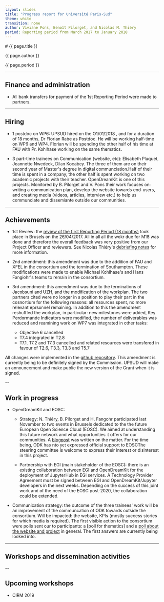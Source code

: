 ```yaml
---
layout: slides
title: "Progress report for Université Paris-Sud"
theme: white
transition: none
author: Viviane Pons, Benoît Pilorget, and Nicolas M. Thiéry
period: Reporting period from March 2017 to January 2018
---
```


<section data-markdown data-separator="^---\n" data-separator-vertical="^--\n">
# {{ page.title }}

{{ page.author }}

{{ page.period }}

---
## Finance and administration

- All bank transfers for payment of the 1st Reporting Period were made to partners.



---

## Hiring

- 1 postdoc on WP6: UPSUD hired on the O1/01/2018 , and for a duration of 18 months, Dr Florian Rabe as Postdoc. He will be working half-time on WP6 and WP4. Florian will be spending the other half of his time at FAU with Pr. Kohlhase working on the same thematics.

- 3 part-time trainees on Communication (website, etc): Elisabeth Pluquet, Jeannette Nwedeck, Dilan Kocabey. The three of them are on their second year of Master's degree in digital communciation.Half of their time is spent in a company, the other half is spent working on two academic projects with their teacher. OpenDreamKit is one of this projects. Monitored by B. Pilorget and V. Pons their work focuses on: writing a communication plan, develop the website towards end-users, and creating media (videos, articles, interview etc.) to help us communciate and dissemiante outside our communities.

---

## Achievements

- 1st Review: the [review of the first Reporting Period (18 months)](http://opendreamkit.org/meetings/2017-04-26-ProjectReviewPresentations/) took place in Brusels on the 26/04/2017. All in all all the wokr due for M18 was done and therefore the overall feedback was very positive from our Project Officer and reviewers. See Nicolas Thiéry's [debriefing notes](http://opendreamkit.org/2017/04/26/first-project-review-debriefing/) for more information.

- 2nd amendment: this amendment was due to the addition of FAU and XFEL in the consortium and the termination of Southampton. These modifications were made to enable Michael Kohlhase's and Hans Fangiohr's teams to remain in the consortium.

- 3rd amendment: this amendment was due to the terminations of Jacobsuni and UZH, and the modification of the workplan. The two partners cited were no longer in a position to play their part in the cosnortium for the following reasons: all resources spent, no more relevant eprsonnel remaining.
In addition to this the amendment reshuffled the workplan, in particular: new milestones were added, Key Perdormande Indicators were modified, the number of deliverables was reduced and reamining work on WP7 was integrated in other tasks:
  - Objective 6 cancelled 
  - T7.4 integrated in T2.8
  - T7.1, T7.2 and T7.3 cancelled and related resources were transfered in favour of T2.6, T3.3, T3.3 and T5.7
 
 All changes were implemented in the [github repository](https://github.com/OpenDreamKit/OpenDreamKit/milestones). This amendment is currently being to be definitely signed by the Commission. UPSUD will make an announcement and make public the new version of the Grant when it is signed.

--

## Work in progress

- OpenDreamKit and EOSC:
  - Strategy: N. Thiéry, B. Pilorget and H. Fangohr participated last November to two events in Brussels dedicated to the the future European Open Science Cloud (EOSC). We aimed at understanding this future network and what opportunities it offers for our communities. A [blogpost](http://opendreamkit.org/2017/12/06/EOSC/) was written on the matter. For the time being, ODK has nto yet expressed official support to EOSCThe steering committee is welcome to express their interest or disinterest in this project.
  
   - Partnership with EGI (main stakeholder of the EOSC): there is an existing collaboration between EGI and OpenDreamKit for the deployment of JupyterHub in EGI services. A Technology Provider Agreement must be signed between EGI and OpenDreamKit/Jupyter developers in the next weeks. Depending on the success of this joint work and of the need of the EOSC post-2020, the collaboration could be extended.
  
  
- Communication strategy: the outcome of the three trainees' work will be an improvement of the communcation of ODK towards outside the consortium.
Will be impacted: the website, KPIs (mostly success stories for which media is required). The first visible action to the consortium were polls sent our to participants: a [poll for thematics] and a [poll about the website and project](https://pluquetelisabeth.typeform.com/to/lzujKT) in general. The first answers are currently being looked into.

---
## Workshops and dissemination activities


--
## Upcoming workshops 

- CIRM 2019


</section>

